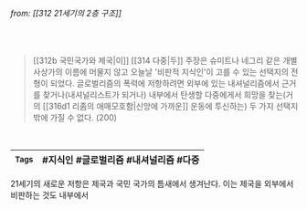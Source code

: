 
###### from: [[312 21세기의 2층 구조]]

<br/>

>[[312b 국민국가와 제국|이]] [[314 다중|두]] 주장은 슈미트나 네그리 같은 개별 사상가의 이름에 머물지 않고 오늘날 '비판적 지식인'이 고를 수 있는 선택지의 전형이 되었다. 글로벌리즘의 폭력에 저항하려면 외부에 있는 내셔널리즘에서 근거를 찾거나(내셔널리스트가 되거나) 내부에서 탄생할 다중에게서 희망을 찾는(거의 [[316d1 리좀의 애매모호함|신앙에 가까운]] 운동에 투신하는) 두 가지 선택지밖에 가질 수 없다. (200)

<br/>

| <small> Tags </small> | #지식인 #글로벌리즘 #내셔널리즘 #다중  |
| --- | --- |
21세기의 새로운 저항은 제국과 국민 국가의 틈새에서 생겨난다. 이는 제국을 외부에서 비판하는 것도 내부에서 
